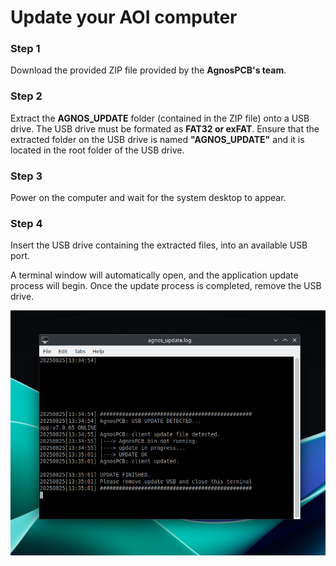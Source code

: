 # **Update your AOI computer**


### Step 1

Download the provided ZIP file provided by the **AgnosPCB's team**.

### Step 2

Extract the **AGNOS_UPDATE** folder (contained in the ZIP file) onto a USB drive. The USB drive must be formated as **FAT32 or exFAT**. Ensure that the extracted folder on the USB drive is named **"AGNOS_UPDATE"** and it is located in the root folder of the USB drive.

### Step 3

Power on the computer and wait for the system desktop to appear.

### Step 4

Insert the USB drive containing the extracted files, into an available USB port.

A terminal window will automatically open, and the application update process will begin. Once the update process is completed, remove the USB drive.

![Terminal log after update](../assets/maintance/terminal_update.png)